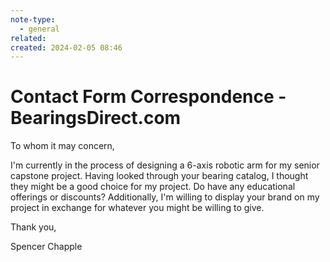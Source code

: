 ```yaml
---
note-type:
  - general
related: 
created: 2024-02-05 08:46
---
```

# Contact Form Correspondence - BearingsDirect.com

To whom it may concern,

I'm currently in the process of designing a 6-axis robotic arm for my senior capstone project. Having looked through your bearing catalog, I thought they might be a good choice for my project. Do have any educational offerings or discounts? Additionally, I'm willing to display your brand on my project in exchange for whatever you might be willing to give. 

Thank you,

Spencer Chapple